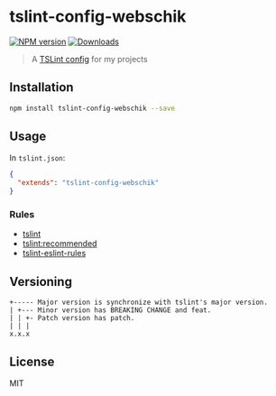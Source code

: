 # tslint-config-webschik

[![NPM version](https://img.shields.io/npm/v/tslint-config-webschik.svg?style=flat)](https://www.npmjs.com/package/tslint-config-webschik)
[![Downloads](http://img.shields.io/npm/dm/tslint-config-webschik.svg?style=flat)](https://npmjs.org/package/tslint-config-webschik)

> A [TSLint config](https://palantir.github.io/tslint/usage/tslint-json/) for my projects

## Installation

```sh
npm install tslint-config-webschik --save
```

## Usage

In `tslint.json`:

```json
{
  "extends": "tslint-config-webschik"
}
```

### Rules

* [tslint](https://www.npmjs.com/package/tslint)
* [tslint:recommended](https://github.com/palantir/tslint/blob/master/src/configs/recommended.ts)
* [tslint-eslint-rules](https://www.npmjs.com/package/tslint-eslint-rules)

## Versioning

```
+----- Major version is synchronize with tslint's major version.
| +--- Minor version has BREAKING CHANGE and feat.
| | +- Patch version has patch.
| | |
x.x.x
```

## License
MIT
